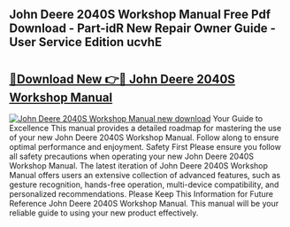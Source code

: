 ## John Deere 2040S Workshop Manual Free Pdf Download - Part-idR New Repair Owner Guide - User Service Edition ucvhE

# <h2><a href="http://bc90243.oget.top/?id=John+Deere+2040S+Workshop+Manual">🔗Download New 👉🔴 John Deere 2040S Workshop Manual</a></h2>

[![John Deere 2040S Workshop Manual new download](https://i.imgur.com/5g1atiW.png)](http://bc90243.oget.top/?id=John+Deere+2040S+Workshop+Manual)
Your Guide to Excellence This manual provides a detailed roadmap for mastering the use of your new John Deere 2040S Workshop Manual. Follow along to ensure optimal performance and enjoyment. Safety First Please ensure you follow all safety precautions when operating your new John Deere 2040S Workshop Manual. The latest iteration of John Deere 2040S Workshop Manual offers users an extensive collection of advanced features, such as gesture recognition, hands-free operation, multi-device compatibility, and personalized recommendations. Please Keep This Information for Future Reference John Deere 2040S Workshop Manual. This manual will be your reliable guide to using your new product effectively.
